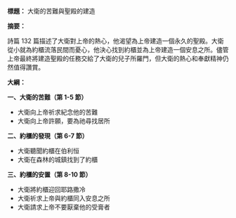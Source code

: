 **標題：** 大衛的苦難與聖殿的建造

**摘要：**

詩篇 132 篇描述了大衛對上帝的熱心，他渴望為上帝建造一個永久的聖殿。大衛從小就為約櫃流落民間而憂心，他決心找到約櫃並為上帝建造一個安息之所。儘管上帝最終將建造聖殿的任務交給了大衛的兒子所羅門，但大衛的熱心和奉獻精神仍然值得讚賞。

**大綱：**

**一、大衛的苦難（第 1-5 節）**
* 大衛向上帝祈求紀念他的苦難
* 大衛向上帝許願，要為祂尋找居所

**二、約櫃的發現（第 6-7 節）**
* 大衛聽聞約櫃在伯利恒
* 大衛在森林的城鎮找到了約櫃

**三、約櫃的安置（第 8-10 節）**
* 大衛將約櫃迎回耶路撒冷
* 大衛祈求上帝與約櫃同入安息之所
* 大衛請求上帝不要厭棄他的受膏者